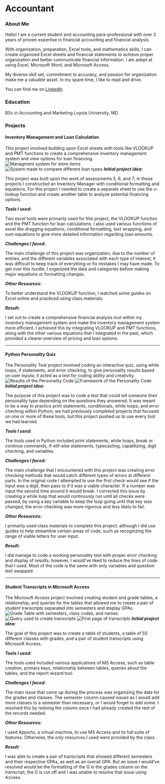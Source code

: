 # Accountant

### About Me 
Hello! I am a current student and accounting para-professional with over 2 years of proven expertise in financial accounting and financial analysis.  
 
With organization, preparation, Excel tools, and mathematics skills, I can create organized Excel sheets and financial statements to achieve proper organization and better communicate financial information. I am adept at using Excel, Microsoft Word, and Microsoft Access.  

My diverse skill set, commitment to accuracy, and passion for organization make me a valuable asset.  In my spare time, I like to read and drive.  
 
You can find me on [LinkedIn](www.linkedin.com/in/umar-nawaz-0aa253327)

### Education 
BSc in Accounting and Marketing
Loyola University, MD

### Projects

#### Inventory Management and Loan Calculation
 This project involved building upon Excel sheets with tools like VLOOKUP and PMT functions to create a comprehensive inventory management system and view options for loan financing.  
 ![Managment system for store items](/Images/ExcelProject/InventoryManagment.png)
 ![System made to compare different loan types](/Images/ExcelProject/InventoryLoan.png)
***Initial project idea:***  
 
This project was built upon the work of assessments 5, 6, and 7; in these projects I constructed an Inventory Manager with conditional formatting and equations. For this project I needed to create a separate sheet to use the v-lookup function and create another table to analyze potential financing options.   

***Tools I used:***

Two excel tools were primarily used for this project, the VLOOKUP function and the PMT function for loan calculations. I also used various functions of excel like dragging equations, conditional formatting, text wrapping, and sum equations to give more detailed information regarding loan amounts.   

***Challenges I faced:***

The main challenge of this project was organization; due to the number of entries, and the different variables associated with each type of interest, it was difficult to keep track of everything or fix mistakes I may have made. To get over this hurdle, I organized the data and categories before making major equations or formatting changes. 

***Other Resources:*** 

To better understand the VLOOKUP function, I watched some guides on Excel online and practiced using class materials. 

***Result:*** 

I set out to create a comprehensive financial analysis tool within my inventory management system and make the inventory management system more efficient. I achieved this by integrating VLOOKUP and PMT functions, along with the other various equations that I integrated in the past, which provided a clearer overview of pricing and loan options. 

***
#### Python Personality Quiz
 The Personality Test project involved coding an interactive quiz, using while loops, if statements, and error checking, to give personality results based on user inputs; it acted as a test for coding ability and creativity.  
 ![Results of the Personality Code](/Images/CodingProject/Ran_code.png)
 ![Framework of the Personality Code](/Images/CodingProject/CODEFrame.png)
***Initial project idea:***  

The purpose of this project was to code a test that could tell someone their personality type depending on the questions they answered. It was meant to be a way to practice print statements, conditionals, while loops, and error checking within Python; we had previously completed projects that focused on one or more of these tools, but this project pushed us to use every tool we had learned.  

***Tools I used:*** 

The tools used in Python included print statements, while loops, break or continue commands, if-elif-else statements, typecasting, capatilizing, digit checking, and variables. 

***Challenges I faced:***

The main challenge that I encountered with this project was creating error checking methods that would catch different types of errors at different parts. In the original code I attempted to use the first check would see if the input was a digit, then pass to if it was a viable character. If a number was input the second time around it would break. I corrected this issue by creating a while loop that would continously run until all checks were passed; by using a key variable to keep the loop going until that key was changed, the error checking was more rigorous and less likely to fail. 

***Other Resources:***  

I primarily used class materials to complete this project; although I did use guides to help streamline certain areas of code, such as recognizing the range of viable letters for user input.  

***Result:***

I did manage to code a working personality test with proper error checking and display of results; however, I would’ve liked to reduce the lines of code that I used. Most of the code is the same with only variables and question text swapped.  

***
#### Student Transcripts in Microsoft Access
 The Microsoft Access project involved creating student and grade tables, a relationship, and queries for the tables that allowed me to create a pair of student transcripts separated into semesters and display GPAs.  
 ![Grade Table with semesters, class codes, and names](/Images/AccessProject/GradeTable.png)
 ![Query used to create transcripts](/Images/AccessProject/Querys.png)
 ![First page of transcripts](/Images/AccessProject/Transcript.png)
***Initial project idea:***  

The goal of this project was to create a table of students, a table of 50 different classes with grades, and a pair of student transcripts using Microsoft Access.  

***Tools I used:***  

The tools used included various applications of MS Access, such as table creation, primary keys, relationship between tables, queries about the tables, and the report wizard tool.  

***Challenges I faced:*** 

The main issue that came up during the process was organizing the data for the grades and classes. The semester column caused issues as I would add more classes to a semester than necessary, or I would forget to add some. I resolved this by redoing the column once I had already created the rest of the records needed. 

***Other Resources:***  

I used Apporto, a virtual machine, to use MS Access and its full suite of features. Otherwise, the only resources I used were provided by the class.  

***Result:***

I was able to create a pair of transcripts that showed different semesters and their respective GPAs, as well as an overall GPA. But an issue I would’ve resolved would be the formatting of the G in the grades column on the transcript, the G is cut off and I was unable to resolve that issue using Access.
